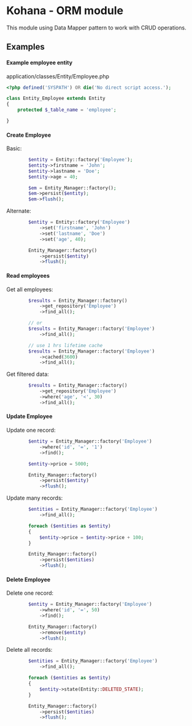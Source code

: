 # Kohana - ORM module

This module using Data Mapper pattern to work with CRUD operations.

## Examples

#### Example employee entity

application/classes/Entity/Employee.php

```php
<?php defined('SYSPATH') OR die('No direct script access.');

class Entity_Employee extends Entity
{
    protected $_table_name = 'employee';

}
```

#### Create Employee

Basic:

```php
        $entity = Entity::factory('Employee');
        $entity->firstname = 'John';
        $entity->lastname = 'Doe';
        $entity->age = 40;

        $em = Entity_Manager::factory();
        $em->persist($entity);
        $em->flush();
```

Alternate:

```php
        $entity = Entity::factory('Employee')
            ->set('firstname', 'John')
            ->set('lastname', 'Doe')
            ->set('age', 40);

        Entity_Manager::factory()
            ->persist($entity)
            ->flush();
```

#### Read employees

Get all employees:

```php
        $results = Entity_Manager::factory()
            ->get_repository('Employee')
            ->find_all();

        // or
        $results = Entity_Manager::factory('Employee')
            ->find_all();

        // use 1 hrs lifetime cache
        $results = Entity_Manager::factory('Employee')
            ->cached(3600)
            ->find_all();

```

Get filtered data:

```php
        $results = Entity_Manager::factory()
            ->get_repository('Employee')
            ->where('age', '<', 30)
            ->find_all();

```

#### Update Employee

Update one record:

```php
        $entity = Entity_Manager::factory('Employee')
            ->where('id', '=', '1')
            ->find();

        $entity->price = 5000;

        Entity_Manager::factory()
            ->persist($entity)
            ->flush();

```

Update many records:

```php
        $entities = Entity_Manager::factory('Employee')
            ->find_all();

        foreach ($entities as $entity)
        {
            $entity->price = $entity->price + 100;
        }

        Entity_Manager::factory()
            ->persist($entities)
            ->flush();

```

#### Delete Employee

Delete one record:

```php
        $entity = Entity_Manager::factory('Employee')
            ->where('id', '=', 50)
            ->find();

        Entity_Manager::factory()
            ->remove($entity)
            ->flush();

```

Delete all records:

```php
        $entities = Entity_Manager::factory('Employee')
            ->find_all();

        foreach ($entities as $entity)
        {
            $entity->state(Entity::DELETED_STATE);
        }

        Entity_Manager::factory()
            ->persist($entities)
            ->flush();

```
